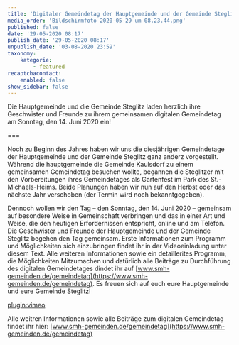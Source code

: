 ```yaml
---
title: 'Digitaler Gemeindetag der Hauptgemeinde und der Gemeinde Steglitz 2020'
media_order: 'Bildschirmfoto 2020-05-29 um 08.23.44.png'
published: false
date: '29-05-2020 08:17'
publish_date: '29-05-2020 08:17'
unpublish_date: '03-08-2020 23:59'
taxonomy:
    kategorie:
        - featured
recaptchacontact:
    enabled: false
show_sidebar: false
---
```


Die Hauptgemeinde und die Gemeinde Steglitz laden herzlich ihre Geschwister und Freunde zu ihrem gemeinsamen digitalen Gemeindetag am Sonntag, den 14. Juni 2020 ein!

===

Noch zu Beginn des Jahres haben wir uns die diesjährigen Gemeindetage der Hauptgemeinde und der Gemeinde Steglitz ganz anderz vorgestellt. Während die hauptgemeinde die Gemeinde Kaulsdorf zu einem gemeinsamen Gemeindetag besuchen wollte, begannen die Steglitzer mit den Vorbereitungen ihres Gemeindetages als Gartenfest im Park des St.-Michaels-Heims. Beide Planungen haben wir nun auf den Herbst oder das nächste Jahr verschoben (der Termin wird noch bekanntgegeben).

Dennoch wollen wir den Tag – den Sonntag, den 14. Juni 2020 – gemeinsam auf besondere Weise in Gemeinschaft verbringen und das in einer Art und Weise, die den heutigen Erfordernissen entspricht, online und am Telefon. Die Geschwister und Freunde der Hauptgemeinde  und der Gemeinde Steglitz begehen den Tag gemeinsam. Erste Informationen zum Programm und Möglichkeiten sich einzubringen findet ihr in der Videoeinladung unter diesem Text. Alle weiteren Informationen sowie ein detaillerites Programm, die Möglichkeiten Mitzumachen und datürlich alle Beiträge zu Durchführung des digitalen Gemeindetages dindet ihr auf [www.smh-gemeinden.de/gemeindetag](https://www.smh-gemeinden.de/gemeindetag). Es freuen sich auf euch eure Hauptgemeinde und eure Gemeinde Steglitz!

[plugin:vimeo](https://vimeo.com/422968086)

Alle weitren Informationen sowie alle Beiträge zum digitalen Gemeindetag findet ihr hier: [www.smh-gemeinden.de/gemeindetag](https://www.smh-gemeinden.de/gemeindetag)